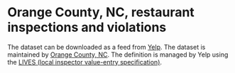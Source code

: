 # Orange County, NC, restaurant inspections and violations


The dataset can be downloaded as a feed from [Yelp](https://www.yelp.com/healthscores/feeds). The dataset is maintained by [Orange County, NC](http://www.orangecountync.gov/671/Food-Safety-for-Retail-Food-Service-Esta). The definition is managed by Yelp using the [LIVES (local inspector value-entry specification)](https://www.yelp.com/healthscores#format).

